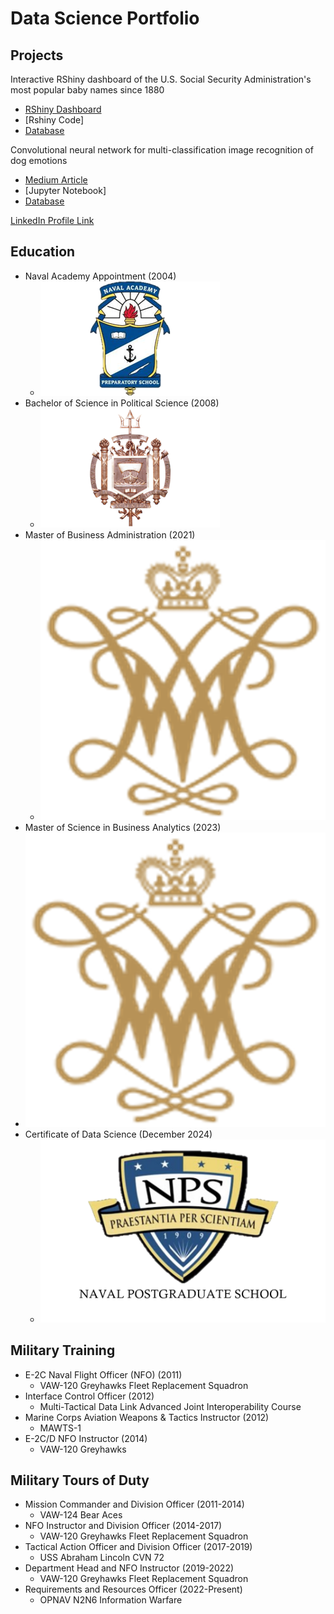 # Data Science Portfolio


## Projects
Interactive RShiny dashboard of the U.S. Social Security Administration's most popular baby names since 1880
- [RShiny Dashboard](https://drandrade.shinyapps.io/shiny/)
- [Rshiny Code]
- [Database](https://www.ssa.gov/oact/babynames/names.zip)

Convolutional neural network for multi-classification image recognition of dog emotions
- [Medium Article](https://medium.com/@doug.r.andrade/what-is-your-dog-feeling-f02e85b56edb)
- [Jupyter Notebook]
- [Database](https://doi.org/10.34740/KAGGLE/DSV/8330954)

[LinkedIn Profile Link](https://www.linkedin.com/in/douglasrandrade/)

## Education
- Naval Academy Appointment (2004)
  - ![Naval Academy Preparatory School](/images/NAPS_crest.png)
- Bachelor of Science in Political Science (2008)
  - ![United States Naval Academy](/images/USNA_crest.png)
- Master of Business Administration (2021)
  - ![College of William & Mary](/images/W&M_crest.png)
- Master of Science in Business Analytics (2023)
-   ![College of William & Mary](/images/W&M_crest.png)
- Certificate of Data Science (December 2024)
  - ![Naval Postgraduate School](/images/NPS_crest.png)

## Military Training
- E-2C Naval Flight Officer (NFO) (2011)
  - VAW-120 Greyhawks Fleet Replacement Squadron
- Interface Control Officer (2012)
  - Multi-Tactical Data Link Advanced Joint Interoperability Course 
- Marine Corps Aviation Weapons & Tactics Instructor (2012)
  - MAWTS-1
- E-2C/D NFO Instructor (2014)
  - VAW-120 Greyhawks 

## Military Tours of Duty
- Mission Commander and Division Officer (2011-2014)
  - VAW-124 Bear Aces 
- NFO Instructor and Division Officer (2014-2017)
  - VAW-120 Greyhawks Fleet Replacement Squadron
- Tactical Action Officer and Division Officer (2017-2019)
  - USS Abraham Lincoln CVN 72
- Department Head and NFO Instructor (2019-2022)
  - VAW-120 Greyhawks Fleet Replacement Squadron
- Requirements and Resources Officer (2022-Present)
  - OPNAV N2N6 Information Warfare
